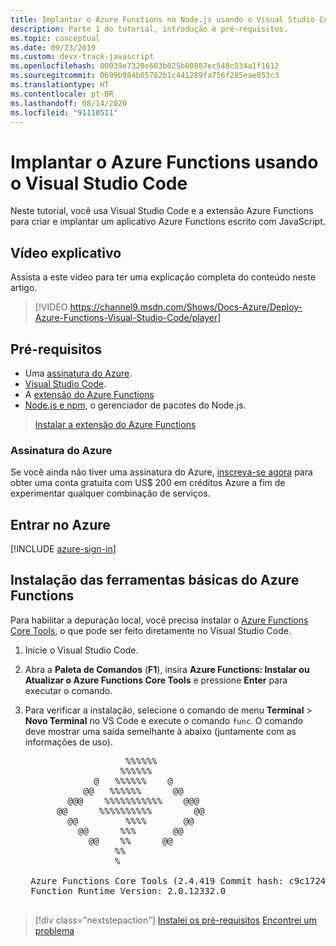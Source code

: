 ```yaml
---
title: Implantar o Azure Functions no Node.js usando o Visual Studio Code
description: Parte 1 do tutorial, introdução e pré-requisitos.
ms.topic: conceptual
ms.date: 09/23/2019
ms.custom: devx-track-javascript
ms.openlocfilehash: 00039e7320e603b025b00887ec548c534a1f1612
ms.sourcegitcommit: 0699b984b85782b1c441289fa756f285eae853c3
ms.translationtype: HT
ms.contentlocale: pt-BR
ms.lasthandoff: 08/14/2020
ms.locfileid: "91110511"
---
```

# <a name="deploy-azure-functions-from-visual-studio-code"></a>Implantar o Azure Functions usando o Visual Studio Code

Neste tutorial, você usa Visual Studio Code e a extensão Azure Functions para criar e implantar um aplicativo Azure Functions escrito com JavaScript.

## <a name="walkthrough-video"></a>Vídeo explicativo

Assista a este vídeo para ter uma explicação completa do conteúdo neste artigo.

> [!VIDEO https://channel9.msdn.com/Shows/Docs-Azure/Deploy-Azure-Functions-Visual-Studio-Code/player]

## <a name="prerequisites"></a>Pré-requisitos

- Uma [assinatura do Azure](#azure-subscription).
- [Visual Studio Code](https://code.visualstudio.com/).
- A [extensão do Azure Functions](https://marketplace.visualstudio.com/items?itemName=ms-azuretools.vscode-azurefunctions)
- [Node.js e npm](https://nodejs.org/en/download), o gerenciador de pacotes do Node.js.

> <a class="tutorial-install-extension-btn" href="https://marketplace.visualstudio.com/items?itemName=ms-azuretools.vscode-azurefunctions">Instalar a extensão do Azure Functions</a>

### <a name="azure-subscription"></a>Assinatura do Azure

Se você ainda não tiver uma assinatura do Azure, [inscreva-se agora](https://azure.microsoft.com/free/?utm_source=campaign&utm_campaign=vscode-tutorial-functions-extension&mktingSource=vscode-tutorial-functions-extension) para obter uma conta gratuita com US$ 200 em créditos Azure a fim de experimentar qualquer combinação de serviços.

## <a name="sign-in-to-azure"></a>Entrar no Azure

[!INCLUDE [azure-sign-in](includes/azure-sign-in.md)]

## <a name="install-the-azure-functions-core-tools"></a>Instalação das ferramentas básicas do Azure Functions

Para habilitar a depuração local, você precisa instalar o [Azure Functions Core Tools](https://github.com/Azure/azure-functions-core-tools), o que pode ser feito diretamente no Visual Studio Code.

1. Inicie o Visual Studio Code.

1. Abra a **Paleta de Comandos** (**F1**), insira **Azure Functions: Instalar ou Atualizar o Azure Functions Core Tools** e pressione **Enter** para executar o comando.

1. Para verificar a instalação, selecione o comando de menu **Terminal** > **Novo Terminal** no VS Code e execute o comando `func`. O comando deve mostrar uma saída semelhante à abaixo (juntamente com as informações de uso).

    <pre>
                      %%%%%%
                     %%%%%%
                @   %%%%%%    @
              @@   %%%%%%      @@
           @@@    %%%%%%%%%%%    @@@
         @@      %%%%%%%%%%        @@
           @@         %%%%       @@
             @@      %%%       @@
               @@    %%      @@
                    %%
                    %

    Azure Functions Core Tools (2.4.419 Commit hash: c9c1724d002bd90b2e6b41393915ea3a26bcf0ce)
    Function Runtime Version: 2.0.12332.0
    </pre>

> [!div class="nextstepaction"]
> [Instalei os pré-requisitos](tutorial-vscode-serverless-node-02.md) [Encontrei um problema](https://www.research.net/r/PWZWZ52?tutorial=node-deployment-azurefunctions&step=getting-started)
